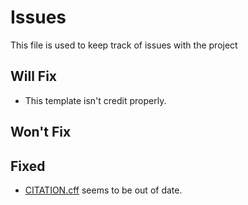 # Issues

This file is used to keep track of issues with the project

## Will Fix

- This template isn't credit properly.

## Won't Fix

## Fixed

- [CITATION.cff](./CITATION.cff) seems to be out of date.
